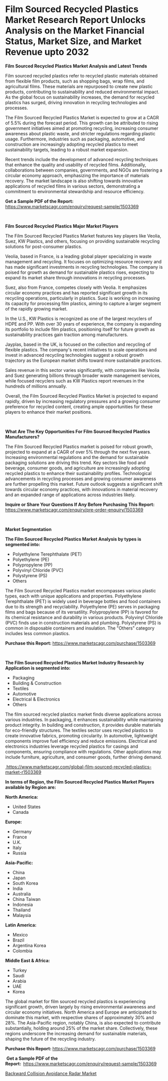 <p><h1>Film Sourced Recycled Plastics Market Research Report Unlocks Analysis on the Market Financial Status, Market Size, and Market Revenue upto 2032</h1></p><p><strong>Film Sourced Recycled Plastics Market Analysis and Latest Trends</strong></p>
<p><p>Film sourced recycled plastics refer to recycled plastic materials obtained from flexible film products, such as shopping bags, wrap films, and agricultural films. These materials are repurposed to create new plastic products, contributing to sustainability and reduced environmental impact. As the global focus on sustainability increases, the demand for recycled plastics has surged, driving innovation in recycling technologies and processes.</p><p>The Film Sourced Recycled Plastics Market is expected to grow at a CAGR of 5.5% during the forecast period. This growth can be attributed to rising government initiatives aimed at promoting recycling, increasing consumer awareness about plastic waste, and stricter regulations regarding plastic usage. Furthermore, industries such as packaging, automotive, and construction are increasingly adopting recycled plastics to meet sustainability targets, leading to a robust market expansion.</p><p>Recent trends include the development of advanced recycling techniques that enhance the quality and usability of recycled films. Additionally, collaborations between companies, governments, and NGOs are fostering a circular economy approach, emphasizing the importance of materials recovery. The market landscape is also shifting towards innovative applications of recycled films in various sectors, demonstrating a commitment to environmental stewardship and resource efficiency.</p></p>
<p><strong>Get a Sample PDF of the Report:&nbsp;</strong> <a href="https://www.marketscagr.com/enquiry/request-sample/1503369?utm_campaign=1944&utm_medium=2&utm_source=Github&utm_content=ia&utm_term=23032025&utm_id=film-sourced-recycled-plastics">https://www.marketscagr.com/enquiry/request-sample/1503369</a></p>
<p>&nbsp;</p>
<p><strong>Film Sourced Recycled Plastics Major Market Players</strong></p>
<p><p>The Film Sourced Recycled Plastics Market features key players like Veolia, Suez, KW Plastics, and others, focusing on providing sustainable recycling solutions for post-consumer plastics. </p><p>Veolia, based in France, is a leading global player specializing in waste management and recycling. It focuses on optimizing resource recovery and has made significant investments in recycling technologies. The company is poised for growth as demand for sustainable plastics rises, expecting to expand its market share through innovations in recycling processes.</p><p>Suez, also from France, competes closely with Veolia. It emphasizes circular economy practices and has reported significant growth in its recycling operations, particularly in plastics. Suez is working on increasing its capacity for processing film plastics, aiming to capture a larger segment of the rapidly growing market.</p><p>In the U.S., KW Plastics is recognized as one of the largest recyclers of HDPE and PP. With over 30 years of experience, the company is expanding its portfolio to include film plastics, positioning itself for future growth as sustainability practices gain traction among manufacturers.</p><p>Jayplas, based in the UK, is focused on the collection and recycling of flexible plastics. The company's recent initiatives to scale operations and invest in advanced recycling technologies suggest a robust growth trajectory as the European market shifts toward more sustainable practices.</p><p>Sales revenue in this sector varies significantly, with companies like Veolia and Suez generating billions through broader waste management services, while focused recyclers such as KW Plastics report revenues in the hundreds of millions annually.</p><p>Overall, the Film Sourced Recycled Plastics Market is projected to expand rapidly, driven by increasing regulatory pressures and a growing consumer preference for recycled content, creating ample opportunities for these players to enhance their market positions.</p></p>
<p>&nbsp;</p>
<p><strong>What Are The Key Opportunities For Film Sourced Recycled Plastics Manufacturers?</strong></p>
<p><p>The Film Sourced Recycled Plastics market is poised for robust growth, projected to expand at a CAGR of over 5% through the next five years. Increasing environmental regulations and the demand for sustainable packaging solutions are driving this trend. Key sectors like food and beverage, consumer goods, and agriculture are increasingly adopting recycled plastics to enhance their sustainability profiles. Technological advancements in recycling processes and growing consumer awareness are further propelling this market. Future outlook suggests a significant shift towards circular economy practices, with innovations in material recovery and an expanded range of applications across industries likely.</p></p>
<p><strong>Inquire or Share Your Questions If Any Before Purchasing This Report:</strong> <a href="https://www.marketscagr.com/enquiry/pre-order-enquiry/1503369?utm_campaign=1944&utm_medium=2&utm_source=Github&utm_content=ia&utm_term=23032025&utm_id=film-sourced-recycled-plastics">https://www.marketscagr.com/enquiry/pre-order-enquiry/1503369</a></p>
<p>&nbsp;</p>
<p><strong>Market Segmentation</strong></p>
<p><strong>The Film Sourced Recycled Plastics Market Analysis by types is segmented into:</strong></p>
<p><ul><li>Polyethylene Terephthalate (PET)</li><li>Polyethylene (PE)</li><li>Polypropylene (PP)</li><li>Polyvinyl Chloride (PVC)</li><li>Polystyrene (PS)</li><li>Others</li></ul></p>
<p><p>The Film Sourced Recycled Plastics market encompasses various plastic types, each with unique applications and properties. Polyethylene Terephthalate (PET) is widely used in beverage bottles and food containers due to its strength and recyclability. Polyethylene (PE) serves in packaging films and bags because of its versatility. Polypropylene (PP) is favored for its chemical resistance and durability in various products. Polyvinyl Chloride (PVC) finds use in construction materials and plumbing. Polystyrene (PS) is common in disposable containers and insulation. The "Others" category includes less common plastics.</p></p>
<p><strong>Purchase this Report:&nbsp;</strong><a href="https://www.marketscagr.com/purchase/1503369?utm_campaign=1944&utm_medium=2&utm_source=Github&utm_content=ia&utm_term=23032025&utm_id=film-sourced-recycled-plastics">https://www.marketscagr.com/purchase/1503369</a></p>
<p>&nbsp;</p>
<p><strong>The Film Sourced Recycled Plastics Market Industry Research by Application is segmented into:</strong></p>
<p><ul><li>Packaging</li><li>Building & Construction</li><li>Textiles</li><li>Automotive</li><li>Electrical & Electronics</li><li>Others</li></ul></p>
<p><p>The film sourced recycled plastics market finds diverse applications across various industries. In packaging, it enhances sustainability while maintaining product integrity. In building and construction, it provides durable materials for eco-friendly structures. The textiles sector uses recycled plastics to create innovative fabrics, promoting circularity. In automotive, lightweight components improve fuel efficiency and reduce emissions. Electrical and electronics industries leverage recycled plastics for casings and components, ensuring compliance with regulations. Other applications may include furniture, agriculture, and consumer goods, further driving demand.</p></p>
<p><a href="https://www.marketscagr.com/global-film-sourced-recycled-plastics-market-r1503369?utm_campaign=1944&utm_medium=2&utm_source=Github&utm_content=ia&utm_term=23032025&utm_id=film-sourced-recycled-plastics">&nbsp;https://www.marketscagr.com/global-film-sourced-recycled-plastics-market-r1503369</a></p>
<p><strong>In terms of Region, the Film Sourced Recycled Plastics Market Players available by Region are:</strong></p>
<p>
    <p> <strong> North America: </strong>
        <ul>
            <li>United States</li>
            <li>Canada</li>
        </ul>
        </p> 
    <p> <strong> Europe: </strong>
        <ul>
            <li>Germany</li>
            <li>France</li>
            <li>U.K.</li>
            <li>Italy</li>
            <li>Russia</li>
        </ul>
        </p> 
    <p> <strong> Asia-Pacific: </strong>
        <ul>
            <li>China</li>
            <li>Japan</li>
            <li>South Korea</li>
            <li>India</li>
            <li>Australia</li>
            <li>China Taiwan</li>
            <li>Indonesia</li>
            <li>Thailand</li>
            <li>Malaysia</li>
        </ul>
        </p> 
    <p> <strong> Latin America: </strong>
        <ul>
            <li>Mexico</li>
            <li>Brazil</li>
            <li>Argentina Korea</li>
            <li>Colombia</li>
        </ul>
        </p> 
    <p> <strong> Middle East & Africa: </strong>
        <ul>
            <li>Turkey</li>
            <li>Saudi</li>
            <li>Arabia</li>
            <li>UAE</li>
            <li>Korea</li>
        </ul>
    </p>
    </p>
<p><p>The global market for film sourced recycled plastics is experiencing significant growth, driven largely by rising environmental awareness and circular economy initiatives. North America and Europe are anticipated to dominate this market, with respective shares of approximately 30% and 28%. The Asia-Pacific region, notably China, is also expected to contribute substantially, holding around 25% of the market share. Collectively, these regions underscore the increasing demand for sustainable materials, shaping the future of the recycling industry.</p></p>
<p><strong>Purchase this Report: </strong><a href="https://www.marketscagr.com/purchase/1503369?utm_campaign=1944&utm_medium=2&utm_source=Github&utm_content=ia&utm_term=23032025&utm_id=film-sourced-recycled-plastics">https://www.marketscagr.com/purchase/1503369</a></p>
<p>&nbsp;<strong>Get a Sample PDF of the Report:&nbsp;&nbsp;</strong><a href="https://www.marketscagr.com/enquiry/request-sample/1503369?utm_campaign=1944&utm_medium=2&utm_source=Github&utm_content=ia&utm_term=23032025&utm_id=film-sourced-recycled-plastics">https://www.marketscagr.com/enquiry/request-sample/1503369</a></p>
<p><strong></strong></p>
<p><p><a href="https://github.com/MarciaRunte/Market-Research-Report-List-2/blob/main/backward-collision-avoidance-radar-market.md?utm_campaign=1944&utm_medium=2&utm_source=Github&utm_content=ia&utm_term=23032025&utm_id=film-sourced-recycled-plastics">Backward Collision Avoidance Radar Market</a></p></p>